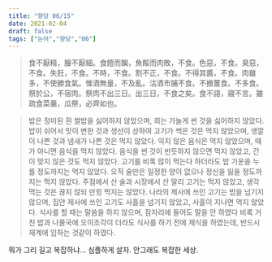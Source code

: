 ```yaml
---
title: "향당 06/15"
date: 2021-02-04
draft: false
tags: ["논어","향당","06"]
---
```


> 食不厭精，膾不厭細。食饐而餲，魚餒而肉敗，不食。色惡，不食。臭惡，不食。失飪，不食。不時，不食。割不正，不食。不得其醬，不食。肉雖多，不使勝食氣。惟酒無量，不及亂。沽酒市脯不食。不撤薑食。不多食。祭於公，不宿肉。祭肉不出三日。出三日，不食之矣。食不語，寢不言。雖疏食菜羹，瓜祭，必齊如也。

> 밥은 정미된 흰 쌀밥을 싫어하지 않았으며, 희는 가늘게 썬 것을 싫어하지 않았다. 밥이 쉬어서 맛이 변한 것과 생선이 상하여 고기가 썩은 것은 먹지 않았으며, 생깔이 나쁜 것과 냄새가 나쁜 것은 먹지 않았다. 익지 않은 음식은 먹지 않았으며, 때가 아니면 음식을 먹지 않았다. 음식을 썬 것이 반듯하지 않으면 먹지 않았고, 간이 맞지 않은 것도 먹지 않았다. 고기를 비록 많이 먹는다 하더라도 밥 기운을 누를 정도까지는 먹지 않았다. 오직 술만은 일정한 양이 없으나 정신을 잃을 정도까지는 먹지 않았다. 주점에서 산 술과 시장에서 산 말리 고기는 먹지 않았고, 생각 먹는 것은 끊지 않되 만힝 먹지는 않았다. 나라의 제사에 쓰인 고기는 밤을 넘기지 않으며, 집안 제사에 쓰인 고기도 사흘을 넘기지 않았고, 사흘이 지나면 먹지 않았다. 식사를 할 때는 말씀을 하지 않으며, 잠자리에 들어도 말을 안 하였다 비록 거친 밥과 나물국에 오이조각이 더라도 식사를 하기 전에 제식을 하였는데, 반드시 재계에 임하는 것같이 하였다.

뭐가 그리 길고 복잡하냐... 심플하게 살자. 안그래도 복잡한 세상.
